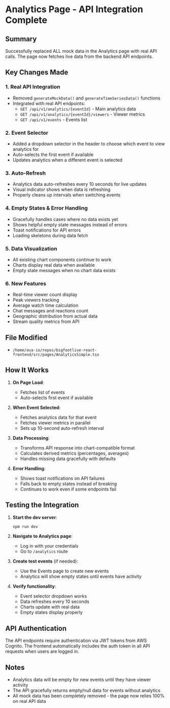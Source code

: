 # Analytics Page - API Integration Complete

## Summary
Successfully replaced ALL mock data in the Analytics page with real API calls. The page now fetches live data from the backend API endpoints.

## Key Changes Made

### 1. **Real API Integration**
- Removed `generateMockData()` and `generateTimeSeriesData()` functions
- Integrated with real API endpoints:
  - `GET /api/v1/analytics/{eventId}` - Main analytics data
  - `GET /api/v1/analytics/{eventId}/viewers` - Viewer metrics
  - `GET /api/v1/events` - Events list

### 2. **Event Selector**
- Added a dropdown selector in the header to choose which event to view analytics for
- Auto-selects the first event if available
- Updates analytics when a different event is selected

### 3. **Auto-Refresh**
- Analytics data auto-refreshes every 10 seconds for live updates
- Visual indicator shows when data is refreshing
- Properly cleans up intervals when switching events

### 4. **Empty States & Error Handling**
- Gracefully handles cases where no data exists yet
- Shows helpful empty state messages instead of errors
- Toast notifications for API errors
- Loading skeletons during data fetch

### 5. **Data Visualization**
- All existing chart components continue to work
- Charts display real data when available
- Empty state messages when no chart data exists

### 6. **New Features**
- Real-time viewer count display
- Peak viewers tracking
- Average watch time calculation
- Chat messages and reactions count
- Geographic distribution from actual data
- Stream quality metrics from API

## File Modified
- `/home/ava-io/repos/bigfootlive-react-frontend/src/pages/AnalyticsSimple.tsx`

## How It Works

1. **On Page Load**: 
   - Fetches list of events
   - Auto-selects first event if available

2. **When Event Selected**:
   - Fetches analytics data for that event
   - Fetches viewer metrics in parallel
   - Sets up 10-second auto-refresh interval

3. **Data Processing**:
   - Transforms API response into chart-compatible format
   - Calculates derived metrics (percentages, averages)
   - Handles missing data gracefully with defaults

4. **Error Handling**:
   - Shows toast notifications on API failures
   - Falls back to empty states instead of breaking
   - Continues to work even if some endpoints fail

## Testing the Integration

1. **Start the dev server**: 
   ```bash
   npm run dev
   ```

2. **Navigate to Analytics page**:
   - Log in with your credentials
   - Go to `/analytics` route

3. **Create test events** (if needed):
   - Use the Events page to create new events
   - Analytics will show empty states until events have activity

4. **Verify functionality**:
   - Event selector dropdown works
   - Data refreshes every 10 seconds
   - Charts update with real data
   - Empty states display properly

## API Authentication
The API endpoints require authentication via JWT tokens from AWS Cognito. The frontend automatically includes the auth token in all API requests when users are logged in.

## Notes
- Analytics data will be empty for new events until they have viewer activity
- The API gracefully returns empty/null data for events without analytics
- All mock data has been completely removed - the page now relies 100% on real API data